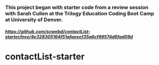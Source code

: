 ### This project began with starter code from a review session with Sarah Cullen at the Trilogy Education Coding Boot Camp at University of Denver.

##### https://github.com/scwebd/contactList-starter/tree/4e328305164f51afaeeef35a6cf99574d6fad09d

# contactList-starter